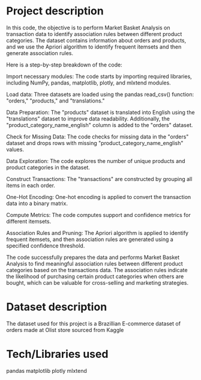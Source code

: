 # Project description

In this code, the objective is to perform Market Basket Analysis on transaction data to identify association rules between different product categories. The dataset contains information about orders and products, and we use the Apriori algorithm to identify frequent itemsets and then generate association rules.

Here is a step-by-step breakdown of the code:

Import necessary modules: The code starts by importing required libraries, including NumPy, pandas, matplotlib, plotly, and mlxtend modules.

Load data: Three datasets are loaded using the pandas read_csv() function: "orders," "products," and "translations."

Data Preparation: The "products" dataset is translated into English using the "translations" dataset to improve data readability. Additionally, the "product_category_name_english" column is added to the "orders" dataset.

Check for Missing Data: The code checks for missing data in the "orders" dataset and drops rows with missing "product_category_name_english" values.

Data Exploration: The code explores the number of unique products and product categories in the dataset.

Construct Transactions: The "transactions" are constructed by grouping all items in each order.

One-Hot Encoding: One-hot encoding is applied to convert the transaction data into a binary matrix.

Compute Metrics: The code computes support and confidence metrics for different itemsets.

Association Rules and Pruning: The Apriori algorithm is applied to identify frequent itemsets, and then association rules are generated using a specified confidence threshold.

The code successfully prepares the data and performs Market Basket Analysis to find meaningful association rules between different product categories based on the transactions data. The association rules indicate the likelihood of purchasing certain product categories when others are bought, which can be valuable for cross-selling and marketing strategies.
# Dataset description
The dataset used for this project is a Brazillian E-commerce dataset of orders made at Olist store sourced from Kaggle

# Tech/Libraries used
pandas
matplotlib
plotly
mlxtend
